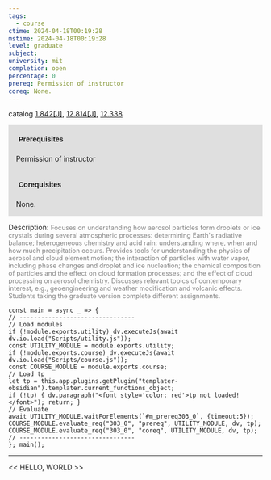 ```yaml
---
tags:
  - course
ctime: 2024-04-18T00:19:28
mstime: 2024-04-18T00:19:28
level: graduate
subject: 
university: mit
completion: open
percentage: 0
prereq: Permission of instructor
coreq: None.
---
```


catalog [1.842[J]](http://student.mit.edu/catalog/m1c.html#1.842), [12.814[J]](http://student.mit.edu/catalog/m12c.html#12.814), [12.338](http://student.mit.edu/catalog/m12a.html#12.338)

<span style="display: block; padding: 15px; background-color: rgb(100, 100, 100, 0.2);"><font id="m_prereq303_0" style="display: block; font-family: Arial, sans-serif; font-weight: bold; padding: 5px">Prerequisites</font><br><span id="prereq303_0">Permission of instructor</span></span>
<span style="display: block; padding: 15px; background-color: rgb(100, 100, 100, 0.2);"><font id="m_coreq303_0" style="display: block; font-family: Arial, sans-serif; font-weight: bold; padding: 5px">Corequisites</font><br><span id="coreq303_0">None.</span></span>

<font style="">Description:</font>
<font style="color: grey; font-size: 0.8rem;">Focuses on understanding how aerosol particles form droplets or ice crystals during several atmospheric processes: determining Earth's radiative balance; heterogeneous chemistry and acid rain; understanding where, when and how much precipitation occurs. Provides tools for understanding the physics of aerosol and cloud element motion; the interaction of particles with water vapor, including phase changes and droplet and ice nucleation; the chemical composition of particles and the effect on cloud formation processes; and the effect of cloud processing on aerosol chemistry. Discusses relevant topics of contemporary interest, e.g., geoengineering and weather modification and volcanic effects. Students taking the graduate version complete different assignments.</font>

```dataviewjs
const main = async _ => {
// --------------------------------
// Load modules
if (!module.exports.utility) dv.executeJs(await dv.io.load("Scripts/utility.js"));
const UTILITY_MODULE = module.exports.utility;
if (!module.exports.course) dv.executeJs(await dv.io.load("Scripts/course.js"));
const COURSE_MODULE = module.exports.course;
// Load tp
let tp = this.app.plugins.getPlugin("templater-obsidian").templater.current_functions_object;
if (!tp) { dv.paragraph("<font style='color: red'>tp not loaded!</font>"); return; }
// Evaluate
await UTILITY_MODULE.waitForElements(`#m_prereq303_0`, {timeout:5});
COURSE_MODULE.evaluate_req("303_0", "prereq", UTILITY_MODULE, dv, tp);
COURSE_MODULE.evaluate_req("303_0", "coreq", UTILITY_MODULE, dv, tp);
// --------------------------------
}; main();
```

---

<< HELLO, WORLD >>
